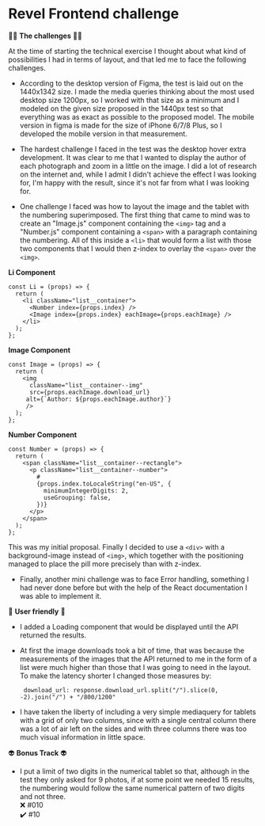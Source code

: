 # Revel Frontend challenge

:woman_juggling: **The challenges** :woman_juggling:

At the time of starting the technical exercise I thought about what kind of possibilities I had in terms of layout, and that led me to face the following challenges.

- According to the desktop version of Figma, the test is laid out on the 1440x1342 size. I made the media queries thinking about the most used desktop size 1200px, so I worked with that size as a minimum and I modeled on the given size proposed in the 1440px test so that everything was as exact as possible to the proposed model. The mobile version in figma is made for the size of iPhone 6/7/8 Plus, so I developed the mobile version in that measurement.

- The hardest challenge I faced in the test was the desktop hover extra development. It was clear to me that I wanted to display the author of each photograph and zoom in a little on the image. I did a lot of research on the internet and, while I admit I didn't achieve the effect I was looking for, I'm happy with the result, since it's not far from what I was looking for.

- One challenge I faced was how to layout the image and the tablet with the numbering superimposed. The first thing that came to mind was to create an "Image.js" component containing the `<img>` tag and a "Number.js" component containing a `<span>` with a paragraph containing the numbering. All of this inside a `<li>` that would form a list with those two components that I would then z-index to overlay the `<span>` over the `<img>`.

**Li Component**

```
const Li = (props) => {
  return (
    <li className="list__container">
      <Number index={props.index} />
      <Image index={props.index} eachImage={props.eachImage} />
    </li>
  );
};
```

**Image Component**

```
const Image = (props) => {
  return (
    <img
      className="list__container--img"
      src={props.eachImage.download_url}
     alt={`Author: ${props.eachImage.author}`}
     />
  );
};
```

**Number Component**

```
const Number = (props) => {
  return (
    <span className="list__container--rectangle">
      <p className="list__container--number">
        #
        {props.index.toLocaleString("en-US", {
          minimumIntegerDigits: 2,
          useGrouping: false,
        })}
      </p>
    </span>
  );
};
```

This was my initial proposal. Finally I decided to use a `<div>` with a background-image instead of `<img>`, which together with the positioning managed to place the pill more precisely than with z-index.

- Finally, another mini challenge was to face Error handling, something I had never done before but with the help of the React documentation I was able to implement it.

:eyes: **User friendly** :eyes:

- I added a Loading component that would be displayed until the API returned the results.
- At first the image downloads took a bit of time, that was because the measurements of the images that the API returned to me in the form of a list were much higher than those that I was going to need in the layout.
  To make the latency shorter I changed those measures by:

  ```
   download_url: response.download_url.split("/").slice(0, -2).join("/") + "/800/1200"
  ```

- I have taken the liberty of including a very simple mediaquery for tablets with a grid of only two columns, since with a single central column there was a lot of air left on the sides and with three columns there was too much visual information in little space.

:alien: **Bonus Track** :alien:

- I put a limit of two digits in the numerical tablet so that, although in the test they only asked for 9 photos, if at some point we needed 15 results, the numbering would follow the same numerical pattern of two digits and not three.  
  :x: #010  
  :heavy_check_mark: #10
